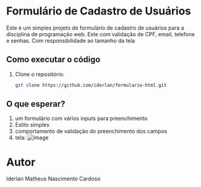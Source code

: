 # Formulário de Cadastro de Usuários

Este é um simples projeto de formulário de cadastro de usuários para a disciplina de programação web. Este com validação de CPF, email, telefone e senhas. Com responsibilidade ao tamanho da tela

## Como executar o código

1. Clone o repositório:
   ```bash
   git clone https://github.com/iderlan/formulario-html.git

## O que esperar?

1. um formulário com vários inputs para preenchimento
2. Estilo simples
3. comportamento de validação do preenchimento dos campos
4. tela:
![image](https://github.com/user-attachments/assets/9166e3e3-f35e-4149-8a23-8d39bb1c7c0c)

# Autor
   Iderlan Matheus Nascimento Cardoso
